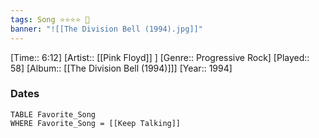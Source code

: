 ```yaml
---
tags: Song ⭐⭐⭐⭐ 💛
banner: "![[The Division Bell (1994).jpg]]"
---
```

[Time:: 6:12]
[Artist:: [[Pink Floyd]] ]
[Genre:: Progressive Rock]
[Played:: 58]
[Album:: [[The Division Bell (1994)]]]
[Year:: 1994]
### Dates
````dataview
TABLE Favorite_Song
WHERE Favorite_Song = [[Keep Talking]]
````